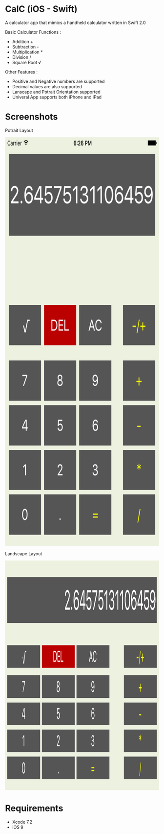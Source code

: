 # CalC (iOS - Swift)

A calculator app that mimics a handheld calculator written in Swift 2.0

Basic Calculator Functions :

- Addition        +
- Subtraction     -   
- Multiplication  *
- Division        /
- Square Root     √

Other Features : 

- Positive and Negative numbers are supported
- Decimal values are also supported
- Lanscape and Potrait Orientation supported
- Univeral App supports both iPhone and iPad

# Screenshots

Potrait Layout

<p align="center">
  <img src="Screenshots/screen1.png" width="750" height="1334">
</p>

Landscape Layout

<p align="center">
  <img src="Screenshots/screen2.png" width="1920" height="750">
</p>

# Requirements

- Xcode 7.2
- iOS 9


